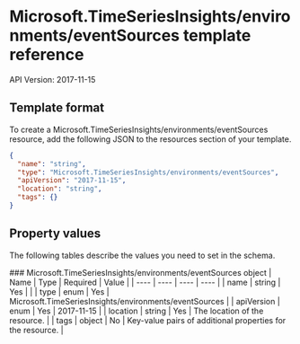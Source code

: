 # Microsoft.TimeSeriesInsights/environments/eventSources template reference
API Version: 2017-11-15
## Template format

To create a Microsoft.TimeSeriesInsights/environments/eventSources resource, add the following JSON to the resources section of your template.

```json
{
  "name": "string",
  "type": "Microsoft.TimeSeriesInsights/environments/eventSources",
  "apiVersion": "2017-11-15",
  "location": "string",
  "tags": {}
}
```
## Property values

The following tables describe the values you need to set in the schema.

<a id="Microsoft.TimeSeriesInsights/environments/eventSources" />
### Microsoft.TimeSeriesInsights/environments/eventSources object
|  Name | Type | Required | Value |
|  ---- | ---- | ---- | ---- |
|  name | string | Yes |  |
|  type | enum | Yes | Microsoft.TimeSeriesInsights/environments/eventSources |
|  apiVersion | enum | Yes | 2017-11-15 |
|  location | string | Yes | The location of the resource. |
|  tags | object | No | Key-value pairs of additional properties for the resource. |

